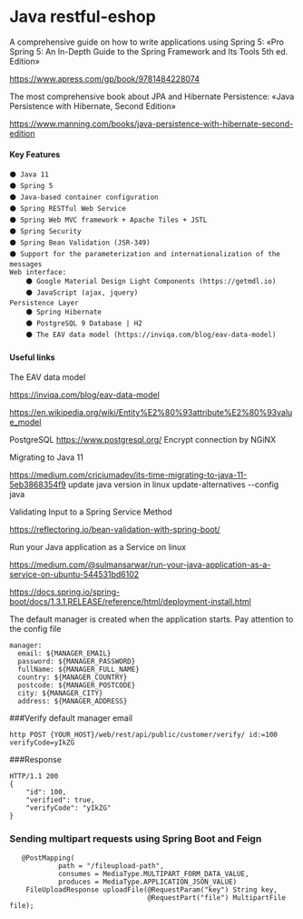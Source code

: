 # Java restful-eshop

A comprehensive guide on how to write applications using Spring 5:
«Pro Spring 5: An In-Depth Guide to the Spring Framework and Its Tools 5th ed. Edition»

https://www.apress.com/gp/book/9781484228074

The most comprehensive book about JPA and Hibernate Persistence:
«Java Persistence with Hibernate, Second Edition»

https://www.manning.com/books/java-persistence-with-hibernate-second-edition

#### Key Features
~~~~
⚫ Java 11
⚫ Spring 5
⚫ Java-based container configuration
⚫ Spring RESTful Web Service
⚫ Spring Web MVC framework + Apache Tiles + JSTL
⚫ Spring Security
⚫ Spring Bean Validation (JSR-349)
⚫ Support for the parameterization and internationalization of the messages
Web interface: 
    ⚫ Google Material Design Light Components (https://getmdl.io)
    ⚫ JavaScript (ajax, jquery)
Persistence Layer
    ⚫ Spring Hibernate
    ⚫ PostgreSQL 9 Database | H2
    ⚫ The EAV data model (https://inviqa.com/blog/eav-data-model)
~~~~

#### Useful links
The EAV data model

https://inviqa.com/blog/eav-data-model

https://en.wikipedia.org/wiki/Entity%E2%80%93attribute%E2%80%93value_model


PostgreSQL
https://www.postgresql.org/
Encrypt connection by NGiNX

Migrating to Java 11

https://medium.com/criciumadev/its-time-migrating-to-java-11-5eb3868354f9
update java version in linux
update-alternatives --config java


Validating Input to a Spring Service Method 

https://reflectoring.io/bean-validation-with-spring-boot/

Run your Java application as a Service on linux

https://medium.com/@sulmansarwar/run-your-java-application-as-a-service-on-ubuntu-544531bd6102

https://docs.spring.io/spring-boot/docs/1.3.1.RELEASE/reference/html/deployment-install.html


The default manager is created when the application starts.
Pay attention to the config file
````
manager:
  email: ${MANAGER_EMAIL}
  password: ${MANAGER_PASSWORD}
  fullName: ${MANAGER_FULL_NAME}
  country: ${MANAGER_COUNTRY}
  postcode: ${MANAGER_POSTCODE}
  city: ${MANAGER_CITY}
  address: ${MANAGER_ADDRESS}
````
###Verify default manager email
````
http POST {YOUR_HOST}/web/rest/api/public/customer/verify/ id:=100 verifyCode=yIkZG
````
###Response
````
HTTP/1.1 200 
{
    "id": 100,
    "verified": true,
    "verifyCode": "yIkZG"
}
````

### Sending multipart requests using Spring Boot and Feign
````
   @PostMapping(
            path = "/fileupload-path",
            consumes = MediaType.MULTIPART_FORM_DATA_VALUE,
            produces = MediaType.APPLICATION_JSON_VALUE)
    FileUploadResponse uploadFile(@RequestParam("key") String key,
                                  @RequestPart("file") MultipartFile file);
````